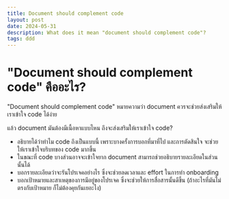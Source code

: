 ```yaml
---
title: Document should complement code
layout: post
date: 2024-05-31
description: What does it mean "document should complement code"?
tags: ddd
---
```


# "Document should complement code" คืออะไร?

"Document should complement code" หมายความว่า document ควรจะช่วยส่งเสริมให้เราเข้าใจ code ได้ง่าย

แล้ว document มันต้องมีเนื้อหาแบบไหน ถึงจะส่งเสริมให้เราเข้าใจ code?

- อธิบายได้ว่าทำไม code ถึงเป็นแบบนี้ เพราะบางครั้งการบอกที่มาที่ไป และการตัดสินใจ จะช่วยให้เราเข้าใจบริบทของ code มากขึ้น
- ในขณะที่ code บางส่วนอาจจะเข้าใจยาก document สามารถช่วยอธิบายรายละเอียดในส่วนนั้นได้
- บอกรายละเอียดว่าจะรันโปรเจคอย่างไร ซึ่งจะช่วยลดเวลาและ effort ในการทำ onboarding 
- บอกเป้าหมายและสาเหตุของการมีอยู่ของโปรเจค ซึ่งจะช่วยให้การสื่อสารนั้นดีขึ้น (ถ้าอะไรที่มันไม่ตรงกับเป้าหมาย ก็ไม่ต้องคุยกันเยอะไง)
